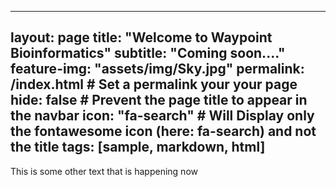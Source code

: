 
---
layout: page
title: "Welcome to Waypoint Bioinformatics" 
subtitle: "Coming soon...."   
feature-img: "assets/img/Sky.jpg" 
permalink: /index.html               # Set a permalink your your page
hide: false                           # Prevent the page title to appear in the navbar
icon: "fa-search"                    # Will Display only the fontawesome icon (here: fa-search) and not the title
tags: [sample, markdown, html]
---


This is some other text that is happening now
